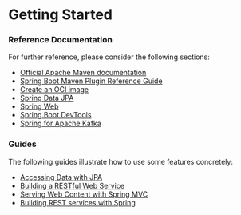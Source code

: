 # Getting Started

### Reference Documentation
For further reference, please consider the following sections:

* [Official Apache Maven documentation](https://maven.apache.org/guides/index.html)
* [Spring Boot Maven Plugin Reference Guide](https://docs.spring.io/spring-boot/docs/2.6.9-SNAPSHOT/maven-plugin/reference/html/)
* [Create an OCI image](https://docs.spring.io/spring-boot/docs/2.6.9-SNAPSHOT/maven-plugin/reference/html/#build-image)
* [Spring Data JPA](https://docs.spring.io/spring-boot/docs/2.6.9-SNAPSHOT/reference/htmlsingle/#data.sql.jpa-and-spring-data)
* [Spring Web](https://docs.spring.io/spring-boot/docs/2.6.9-SNAPSHOT/reference/htmlsingle/#web)
* [Spring Boot DevTools](https://docs.spring.io/spring-boot/docs/2.6.9-SNAPSHOT/reference/htmlsingle/#using.devtools)
* [Spring for Apache Kafka](https://docs.spring.io/spring-boot/docs/2.6.9-SNAPSHOT/reference/htmlsingle/#messaging.kafka)

### Guides
The following guides illustrate how to use some features concretely:

* [Accessing Data with JPA](https://spring.io/guides/gs/accessing-data-jpa/)
* [Building a RESTful Web Service](https://spring.io/guides/gs/rest-service/)
* [Serving Web Content with Spring MVC](https://spring.io/guides/gs/serving-web-content/)
* [Building REST services with Spring](https://spring.io/guides/tutorials/bookmarks/)

